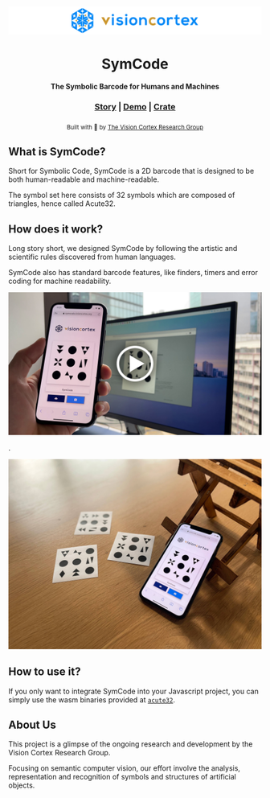 <div align="center">

  <img src="docs/images/visioncortex-banner.png">
  <h1>SymCode</h1>

  <p>
    <strong>The Symbolic Barcode for Humans and Machines</strong>
  </p>

  <h3>
    <a href="https://www.visioncortex.org/symcode-docs">Story</a>
    <span> | </span>
    <a href="https://symcode.visioncortex.org/">Demo</a>
    <span> | </span>
    <a href="https://crates.io/crates/symcode">Crate</a>
  </h3>
  <sub>Built with 🦀 by <a href="//www.visioncortex.org/">The Vision Cortex Research Group</a></sub>
</div>

## What is SymCode?
Short for Symbolic Code, SymCode is a 2D barcode that is designed to be both human-readable and machine-readable.

The symbol set here consists of 32 symbols which are composed of triangles, hence called Acute32.

## How does it work?
Long story short, we designed SymCode by following the artistic and scientific rules discovered from human languages.

SymCode also has standard barcode features, like finders, timers and error coding for machine readability.

<a href="https://vimeo.com/529877814" target="_blank">
  <img src="docs/images/symcode demo frame.jpg">
</a>

.

<img src="docs/images/symcode cover.jpg">

## How to use it?

If you only want to integrate SymCode into your Javascript project, you can simply use the wasm 
binaries provided at [`acute32`](https://github.com/visioncortex/acute32).

## About Us
This project is a glimpse of the ongoing research and development by the Vision Cortex Research Group.

Focusing on semantic computer vision, our effort involve the analysis, representation and recognition of symbols and structures of artificial objects.
